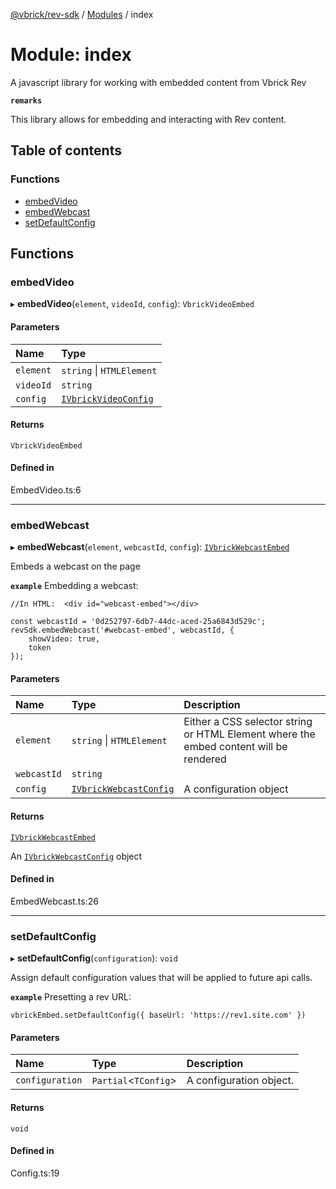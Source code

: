 [@vbrick/rev-sdk](../README.md) / [Modules](../modules.md) / index

# Module: index

A javascript library for working with embedded content from Vbrick Rev

**`remarks`**

This library allows for embedding and interacting with Rev content.

## Table of contents

### Functions

- [embedVideo](index.md#embedvideo)
- [embedWebcast](index.md#embedwebcast)
- [setDefaultConfig](index.md#setdefaultconfig)

## Functions

### embedVideo

▸ **embedVideo**(`element`, `videoId`, `config`): `VbrickVideoEmbed`

#### Parameters

| Name | Type |
| :------ | :------ |
| `element` | `string` \| `HTMLElement` |
| `videoId` | `string` |
| `config` | [`IVbrickVideoConfig`](../interfaces/IVbrickApi.IVbrickVideoConfig.md) |

#### Returns

`VbrickVideoEmbed`

#### Defined in

EmbedVideo.ts:6

___

### embedWebcast

▸ **embedWebcast**(`element`, `webcastId`, `config`): [`IVbrickWebcastEmbed`](../interfaces/IVbrickApi.IVbrickWebcastEmbed.md)

Embeds a webcast on the page

**`example`**
Embedding a webcast:
```
//In HTML:  <div id="webcast-embed"></div>

const webcastId = '0d252797-6db7-44dc-aced-25a6843d529c';
revSdk.embedWebcast('#webcast-embed', webcastId, {
    showVideo: true,
    token
});
```

#### Parameters

| Name | Type | Description |
| :------ | :------ | :------ |
| `element` | `string` \| `HTMLElement` | Either a CSS selector string or HTML Element where the embed content will be rendered |
| `webcastId` | `string` |  |
| `config` | [`IVbrickWebcastConfig`](../interfaces/IVbrickApi.IVbrickWebcastConfig.md) | A configuration object |

#### Returns

[`IVbrickWebcastEmbed`](../interfaces/IVbrickApi.IVbrickWebcastEmbed.md)

An [`IVbrickWebcastConfig`](../interfaces/IVbrickApi.IVbrickWebcastConfig.md) object

#### Defined in

EmbedWebcast.ts:26

___

### setDefaultConfig

▸ **setDefaultConfig**(`configuration`): `void`

Assign default configuration values that will be applied to future api calls.

**`example`**
Presetting a rev URL:
```
vbrickEmbed.setDefaultConfig({ baseUrl: 'https://rev1.site.com' })
```

#### Parameters

| Name | Type | Description |
| :------ | :------ | :------ |
| `configuration` | `Partial`<`TConfig`\> | A configuration object. |

#### Returns

`void`

#### Defined in

Config.ts:19
